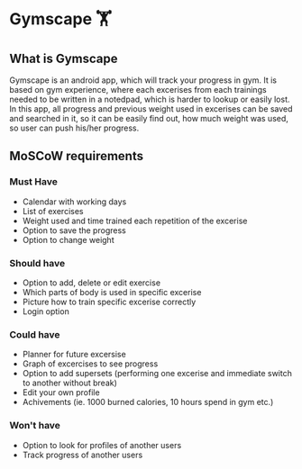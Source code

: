 # Gymscape :weight_lifting:

## What is Gymscape
Gymscape is an android app, which will track your progress in gym. It is based on gym experience, where each excerises from each trainings needed to be written in a notedpad, which is harder to lookup or easily lost. In this app, all progress and previous weight used in excerises can be saved and searched in it, so it can be easily find out, how much weight was used, so user can push his/her progress.

## MoSCoW requirements
### Must Have
- Calendar with working days
- List of exercises
- Weight used and time trained each repetition of the excerise
- Option to save the progress
- Option to change weight

### Should have
- Option to add, delete or edit exercise
- Which parts of body is used in specific excerise
- Picture how to train specific excerise correctly
- Login option

### Could have
- Planner for future excersise
- Graph of excercises to see progress
- Option to add supersets (performing one excerise and immediate switch to another without break)
- Edit your own profile
- Achivements (ie. 1000 burned calories, 10 hours spend in gym etc.)

### Won't have
- Option to look for profiles of another users
- Track progress of another users
